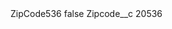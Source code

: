 <?xml version="1.0" encoding="UTF-8"?>
<CustomMetadata xmlns="http://soap.sforce.com/2006/04/metadata" xmlns:xsi="http://www.w3.org/2001/XMLSchema-instance" xmlns:xsd="http://www.w3.org/2001/XMLSchema">
    <label>ZipCode536</label>
    <protected>false</protected>
    <values>
        <field>Zipcode__c</field>
        <value xsi:type="xsd:string">20536</value>
    </values>
</CustomMetadata>
